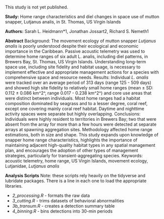 This study is not yet published.

**Study:** Home range characteristics and diel changes in space use of mutton snapper, Lutjanus analis, in St. Thomas, US Virgin Islands

**Authors:** Sarah L. Heidmann*1, Jonathan Jossart2, Richard S. Nemeth1

**Abstract**
Background: The movement ecology of mutton snapper *Lutjanus analis* is poorly understood despite their ecological and economic importance in the Caribbean. Passive acoustic telemetry was used to determine home ranges of six adult L. analis, including diel patterns, in Brewers Bay, St. Thomas, US Virgin Islands. Understanding long-term space use, including site fidelity and habitat usage, is necessary to implement effective and appropriate management actions for a species with comprehensive space and resource needs.
Results: Individual *L. analis* were tracked over an average period of 313 days (range 125 - 509 days) and showed high site fidelity to relatively small home ranges (mean ± SD: 0.112 ± 0.086 km^2^, range 0.017 - 0.238 km^2^) and core use areas that were distinct between individuals. Most home ranges had a habitat composition dominated by seagrass and to a lesser degree, coral reef, except one covering mainly coral reef habitat. Daytime and nighttime activity spaces were separate but highly overlapping.
Conclusions: Individuals were highly resident to territories in Brewers Bay; two that were absent from the array for more than a few hours were detected at separate arrays at spawning aggregation sites. Methodology affected home range estimations, both in size and shape. This study expands upon knowledge of snapper home range characteristics, highlights the importance of maintaining adjacent high-quality habitat types in any spatial management plan, and encourages the adoption of other types of management strategies, particularly for transient-aggregating species.
Keywords: acoustic telemetry, home range, US Virgin Islands, movement ecology, Lutjanidae, *Lutjanus analis*

**Analysis Scripts**
Note: these scripts rely heavily on the tidyverse and lubridate packages. There is a line in each one to load the appropriate libraries.
- *2_processing.R* - formats the raw data
- *3_cutting.R* - trims datasets of behavioral abnormalities
- *3b_transum.R* - creates a detection summary table
- *4_binning.R* - bins detections into 30-min periods


